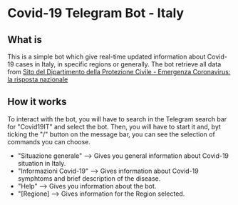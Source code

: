 # Covid-19 Telegram Bot - Italy

## What is

This is a simple bot which give real-time updated information about Covid-19 cases in Italy, in specific regions or generally. The bot retrieve all data from [Sito del Dipartimento della Protezione Civile - Emergenza Coronavirus: la risposta nazionale](http://www.protezionecivile.it/attivita-rischi/rischio-sanitario/emergenze/coronavirus)

## How it works

To interact with the bot, you will have to search in the Telegram search bar for "Covid19IT" and select the bot. Then, you will have to start it and, byt ticking the "/" button on the message bar, you can see the selection of commands you can choose.

* "Situazione generale" --> Gives you general information about Covid-19 situation in Italy.
* "Informazioni Covid-19" --> Gives information about Covid-19 symphtoms and brief description of the disease.
* "Help" --> Gives you information about the bot.
* "[Regione] --> Gives information for the Region selected.